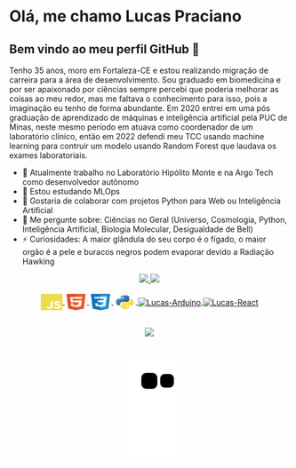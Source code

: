 # Olá, me chamo Lucas Praciano
## Bem vindo ao meu perfil GitHub 👋

Tenho 35 anos, moro em Fortaleza-CE e estou realizando migração de carreira para a área de desenvolvimento. Sou graduado em biomedicina e por ser apaixonado por ciências sempre percebi que poderia melhorar as coisas ao meu redor, mas me faltava o conhecimento para isso, pois a imaginação eu tenho de forma abundante. Em 2020 entrei em uma pós graduação de aprendizado de máquinas e inteligência artificial pela PUC de Minas, neste mesmo período em atuava como coordenador de um laboratório clínico, então em 2022 defendi meu TCC usando machine learning para contruir um modelo usando Random Forest que laudava os exames laboratoriais.
 

- 🔭 Atualmente trabalho no Laboratório Hipólito Monte e na Argo Tech como desenvolvedor autônomo
- 🌱 Estou estudando MLOps
- 👯 Gostaria de colaborar com projetos Python para Web ou Inteligência Artificial
- 💬 Me pergunte sobre: Ciências no Geral (Universo, Cosmologia, Python, Inteligência Artificial, Biologia Molecular, Desigualdade de Bell)
- ⚡ Curiosidades: A maior glândula do seu corpo é o fígado, o maior orgão é a pele e buracos negros podem evaporar devido a Radiação Hawking
 

<div align="center">
  <a href="https://github.com/lspraciano">
  <img height="180em" src="https://github-readme-stats.vercel.app/api?username=lspraciano&show_icons=true&theme=dracula&include_all_commits=true&count_private=true"/>
  <img height="180em" src="https://github-readme-stats.vercel.app/api/top-langs/?username=lspraciano&layout=compact&langs_count=7&theme=dracula"/>
</div>

<div  align="center">   
<div style="display: inline_block"><br>
  <img align="center" alt="Lucas-Js" height="30" width="40" src="https://raw.githubusercontent.com/devicons/devicon/master/icons/javascript/javascript-plain.svg">
  <img align="center" alt="Lucas-HTML" height="30" width="40" src="https://raw.githubusercontent.com/devicons/devicon/master/icons/html5/html5-original.svg">
  <img align="center" alt="Lucas-CSS" height="30" width="40" src="https://raw.githubusercontent.com/devicons/devicon/master/icons/css3/css3-original.svg">
  <img align="center" alt="Lucas-Python" height="30" width="40" src="https://raw.githubusercontent.com/devicons/devicon/master/icons/python/python-original.svg">
  <img align="center" alt="Lucas-Arduino" height="30" width="40" src="https://cdn.jsdelivr.net/gh/devicons/devicon/icons/arduino/arduino-original.svg">
  <img align="center" alt="Lucas-React" height="30" width="40" src="https://cdn.jsdelivr.net/gh/devicons/devicon/icons/react/react-original.svg">
  
</div>
  
  <br> <a href="https://www.linkedin.com/in/lucas-praciano-420552210" target="_blank"><img src="https://img.shields.io/badge/-LinkedIn-%230077B5?style=for-the-badge&logo=linkedin&logoColor=white" target="_blank"></a>  
  
  ##
  
  ![Snake animation](https://github.com/lspraciano/lspraciano/blob/output/github-contribution-grid-snake.svg)
  
</div>  



